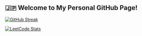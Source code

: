

## **🇯🇵 Welcome to My Personal GitHub Page!**




<p align="center">

  [![GitHub Streak](https://github-readme-streak-stats.herokuapp.com/?user=BnbN62&background=000000&border=00AAFF&stroke=00AAFF&ring=00AAFF&fire=00AAFF&currStreakNum=FFFFFF&sideNums=FFFFFF&currStreakLabel=FFFFFF&sideLabels=FFFFFF&dates=FFFFFF)](https://git.io/streak-stats)
</p>


[![LeetCode Stats](https://leetcode.card.workers.dev/?username=BnbN62&theme=dark&bg=000000&border=00AAFF&stroke=00AAFF&ring=00AAFF&fire=00AAFF)](https://leetcode.com/BnbN62/)










